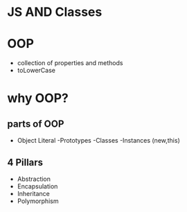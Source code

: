 # JS AND Classes
# OOP 
- collection of properties and methods
- toLowerCase

# why OOP?

## parts of OOP
- Object Literal
-Prototypes
-Classes
-Instances (new,this)




## 4 Pillars
- Abstraction
- Encapsulation
- Inheritance
- Polymorphism




